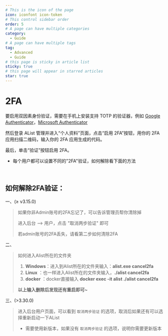 ```yaml
---
# This is the icon of the page
icon: iconfont icon-token
# This control sidebar order
order: 5
# A page can have multiple categories
category:
  - Guide
# A page can have multiple tags
tag:
  - Advanced
  - Guide
# this page is sticky in article list
sticky: true
# this page will appear in starred articles
star: true
---
```


# 2FA

要启用双因素身份验证，需要在手机上安装支持 TOTP 的验证器，例如 [Google Authenticator](https://play.google.com/store/apps/details?id=com.google.android.apps.authenticator2)，[Microsoft Authenticator](https://support.microsoft.com/zh-cn/account-billing/%E4%B8%8B%E8%BD%BD%E5%B9%B6%E5%AE%89%E8%A3%85microsoft-authenticator%E5%BA%94%E7%94%A8-351498fc-850a-45da-b7b6-27e523b8702a)

然后登录 AList 管理并进入“个人资料”页面，点击“启用 2FA”按钮，用你的 2FA 应用扫描二维码，输入你的 2FA 应用生成的代码。

最后，单击“验证”按钮启用 2FA。

- 每个用户都可以设置不同的"2FA"验证，如何解除看下面的方法

<br/>

## **如何解除2FA验证：**

一、(≥ v3.15.0)

>如果你非Admin账号的2FA忘记了，可以告诉管理员帮你清除掉
>
>进入后台 --> 用户，点击 "取消两步验证" 即可
>
>若admin账号的2FA丢失，请看第二步如何清除2FA

二、

>如何进入Alist所在的文件夹
>
>   1. **Windows**：进入到Alist所在的文件夹输入：**alist.exe cancel2fa**
>  2. **Linux**	   ：也一样进入Alist所在的文件夹输入，**./alist cancel2fa**
>  3. **docker**	：docker直接输入 **docker exec -it alist ./alist cancel2fa**
>
> **以上输入删除后发现还有重启即可~**

三、(>3.30.0)

>进入后台用户页面，可以看到 `取消两步验证` 的选项，取消后如果还有可以选择重新启动一下AList
>
>- 需要使用新版本，如果没有 `取消两步验证` 的选项，说明你需要更新版本
